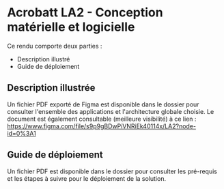 # Acrobatt LA2 - Conception matérielle et logicielle
 

Ce rendu comporte deux parties :
- Description illustré  
- Guide de déploiement

## Description illustrée 
Un fichier PDF exporté de Figma est disponible dans le dossier pour consulter l'ensemble des applications et l'architecture globale choisie.
Le document est également consultable (meilleure visibilité) à ce lien : 
https://www.figma.com/file/s9p9gBDwPiVNRiEk40114x/LA2?node-id=0%3A1

## Guide de déploiement
Un fichier PDF est disponible dans le dossier pour consulter les pré-requis et les étapes à suivre pour le déploiement de la solution.
